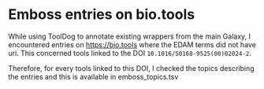 # Emboss entries on bio.tools

While using ToolDog to annotate existing wrappers from the main Galaxy, I encountered entries on
https://bio.tools where the EDAM terms did not have uri. This concerned tools linked to the
DOI `10.1016/S0168-9525(00)02024-2`.

Therefore, for every tools linked to this DOI, I checked the topics describing the entries and this
is available in emboss\_topics.tsv
